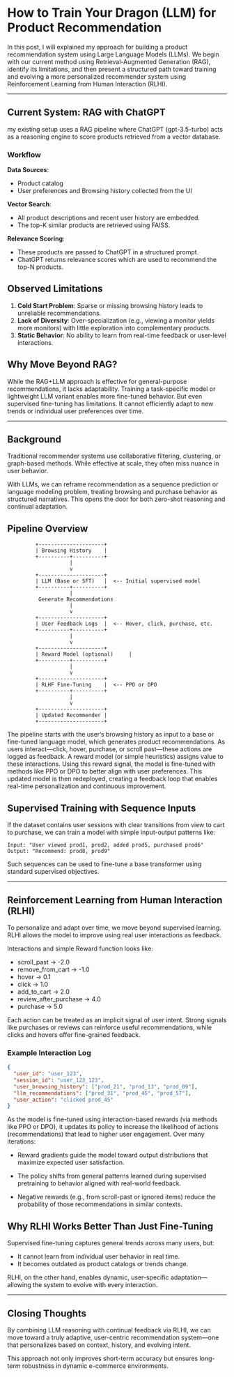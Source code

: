 # How to Train Your Dragon (LLM) for Product Recommendation

In this post, I will explained my approach for building a product recommendation system using Large Language Models (LLMs). We begin with our current method using Retrieval-Augmented Generation (RAG), identify its limitations, and then present a structured path toward training and evolving a more personalized recommender system using Reinforcement Learning from Human Interaction (RLHI).

---

## Current System: RAG with ChatGPT

my existing setup uses a RAG pipeline where ChatGPT (gpt-3.5-turbo) acts as a reasoning engine to score products retrieved from a vector database.

### Workflow

**Data Sources**:
- Product catalog
- User preferences and Browsing history collected from the UI

**Vector Search**:
- All product descriptions and recent user history are embedded.
- The top-K similar products are retrieved using FAISS.

**Relevance Scoring**:
- These products are passed to ChatGPT in a structured prompt.
- ChatGPT returns relevance scores which are used to recommend the top-N products.



## Observed Limitations

1. **Cold Start Problem**: Sparse or missing browsing history leads to unreliable recommendations.
2. **Lack of Diversity**: Over-specialization (e.g., viewing a monitor yields more monitors) with little exploration into complementary products.
3. **Static Behavior**: No ability to learn from real-time feedback or user-level interactions.



## Why Move Beyond RAG?

While the RAG+LLM approach is effective for general-purpose recommendations, it lacks adaptability. Training a task-specific model or lightweight LLM variant enables more fine-tuned behavior. But even supervised fine-tuning has limitations. It cannot efficiently adapt to new trends or individual user preferences over time.

---

## Background

Traditional recommender systems use collaborative filtering, clustering, or graph-based methods. While effective at scale, they often miss nuance in user behavior.

With LLMs, we can reframe recommendation as a sequence prediction or language modeling problem, treating browsing and purchase behavior as structured narratives. This opens the door for both zero-shot reasoning and continual adaptation.

## Pipeline Overview

```
         +---------------------+
         | Browsing History    |
         +----------+----------+
                    |
                    v
         +---------------------+
         | LLM (Base or SFT)   |  <-- Initial supervised model
         +----------+----------+
                    |
          Generate Recommendations
                    |
                    v
         +---------------------+
         | User Feedback Logs  |  <-- Hover, click, purchase, etc.
         +----------+----------+
                    |
                    v
         +---------------------+
         | Reward Model (optional)     |
         +----------+----------+
                    |
                    v
         +---------------------+
         | RLHF Fine-Tuning    |  <-- PPO or DPO
         +----------+----------+
                    |
                    v
         +---------------------+
         | Updated Recommender |
         +---------------------+
```
The pipeline starts with the user’s browsing history as input to a base or fine-tuned language model, which generates product recommendations. As users interact—click, hover, purchase, or scroll past—these actions are logged as feedback. A reward model (or simple heuristics) assigns value to these interactions. Using this reward signal, the model is fine-tuned with methods like PPO or DPO to better align with user preferences. This updated model is then redeployed, creating a feedback loop that enables real-time personalization and continuous improvement.


## Supervised Training with Sequence Inputs

If the dataset contains user sessions with clear transitions from view to cart to purchase, we can train a model with simple input-output patterns like:

```
Input: "User viewed prod1, prod2, added prod5, purchased prod6"  
Output: "Recommend: prod8, prod9"
```

Such sequences can be used to fine-tune a base transformer using standard supervised objectives.

---

## Reinforcement Learning from Human Interaction (RLHI)

To personalize and adapt over time, we move beyond supervised learning. RLHI allows the model to improve using real user interactions as feedback.

Interactions and simple Reward function looks like:
- scroll_past           → -2.0  
- remove_from_cart      → -1.0  
- hover                 →  0.1  
- click                 →  1.0  
- add_to_cart           →  2.0  
- review_after_purchase →  4.0  
- purchase              →  5.0  

Each action can be treated as an implicit signal of user intent. Strong signals like purchases or reviews can reinforce useful recommendations, while clicks and hovers offer fine-grained feedback.

### Example Interaction Log

```json
{
  "user_id": "user_123",
  "session_id": "user_123_123",
  "user_browsing_history": ["prod_21", "prod_13", "prod_09"],
  "llm_recommendations": ["prod_31", "prod_45", "prod_57"],
  "user_action": "clicked prod_45"
}

```

As the model is fine-tuned using interaction-based rewards (via methods like PPO or DPO), it updates its policy to increase the likelihood of actions (recommendations) that lead to higher user engagement. 
Over many iterations:
- Reward gradients guide the model toward output distributions that maximize expected user satisfaction.

- The policy shifts from general patterns learned during supervised pretraining to behavior aligned with real-world feedback.

- Negative rewards (e.g., from scroll-past or ignored items) reduce the probability of those recommendations in similar contexts.

## Why RLHI Works Better Than Just Fine-Tuning

Supervised fine-tuning captures general trends across many users, but:

- It cannot learn from individual user behavior in real time.
- It becomes outdated as product catalogs or trends change.

RLHI, on the other hand, enables dynamic, user-specific adaptation—allowing the system to evolve with every interaction.

---

## Closing Thoughts

By combining LLM reasoning with continual feedback via RLHI, we can move toward a truly adaptive, user-centric recommendation system—one that personalizes based on context, history, and evolving intent.

This approach not only improves short-term accuracy but ensures long-term robustness in dynamic e-commerce environments.
